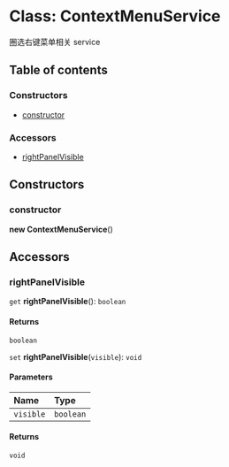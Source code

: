 # Class: ContextMenuService

圈选右键菜单相关 service

## Table of contents

### Constructors

* [constructor](/en/auto-docs/editor/classes/ContextMenuService.md#constructor)

### Accessors

* [rightPanelVisible](/en/auto-docs/editor/classes/ContextMenuService.md#rightpanelvisible)

## Constructors

### constructor

**new ContextMenuService**()

## Accessors

### rightPanelVisible

`get` **rightPanelVisible**(): `boolean`

#### Returns

`boolean`

`set` **rightPanelVisible**(`visible`): `void`

#### Parameters

| Name | Type |
| :------ | :------ |
| `visible` | `boolean` |

#### Returns

`void`
